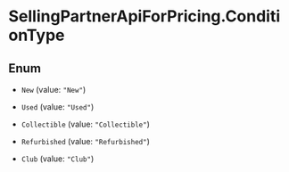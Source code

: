 # SellingPartnerApiForPricing.ConditionType

## Enum


* `New` (value: `"New"`)

* `Used` (value: `"Used"`)

* `Collectible` (value: `"Collectible"`)

* `Refurbished` (value: `"Refurbished"`)

* `Club` (value: `"Club"`)


